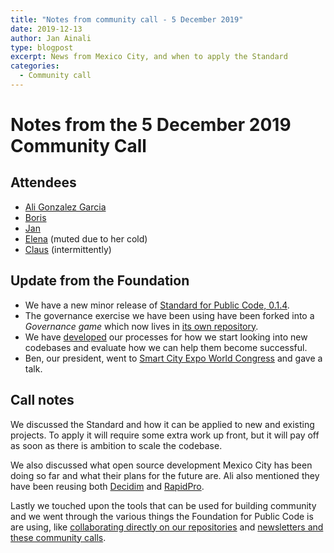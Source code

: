 ```yaml
---
title: "Notes from community call - 5 December 2019"
date: 2019-12-13
author: Jan Ainali
type: blogpost
excerpt: News from Mexico City, and when to apply the Standard
categories:
  - Community call
---
```


# Notes from the 5 December 2019 Community Call

## Attendees
* [Ali Gonzalez Garcia](https://twitter.com/basicavisual)
* [Boris](https://publiccode.net/team/boris-van-hoytema.html)
* [Jan](https://publiccode.net/team/jan-ainali.html)
* [Elena](https://publiccode.net/team/elena-findley-de-regt.html) (muted due to her cold)
* [Claus](https://publiccode.net/team/claus-mullie.html) (intermittently)

## Update from the Foundation

* We have a new minor release of [Standard for Public Code, 0.1.4](https://github.com/publiccodenet/standard/releases/tag/0.1.4).
* The governance exercise we have been using have been forked into a *Governance game* which now lives in [its own repository](https://github.com/publiccodenet/governance-game).
* We have [developed](https://github.com/publiccodenet/about/pull/520) our processes for how we start looking into new codebases and evaluate how we can help them become successful.
* Ben, our president, went to [Smart City Expo World Congress](http://www.smartcityexpo.com/de/the-event/past-editions-2019) and gave a talk.

## Call notes

We discussed the Standard and how it can be applied to new and existing projects. To apply it will require some extra work up front, but it will pay off as soon as there is ambition to scale the codebase.

We also discussed what open source development Mexico City has been doing so far and what their plans for the future are. Ali also mentioned they have been reusing both [Decidim](https://decidim.org/) and [RapidPro](https://rapidpro.github.io/rapidpro/).

Lastly we touched upon the tools that can be used for building community and we went through the various things the Foundation for Public Code is are using, like [collaborating directly on our repositories](https://github.com/publiccodenet) and [newsletters and these community calls](https://forms.gle/gn7wR2Eaxbv5g1BF9).

